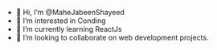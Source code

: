 - 👋 Hi, I’m @MaheJabeenShayeed
- 👀 I’m interested in Conding
- 🌱 I’m currently learning ReactJs
- 💞️ I’m looking to collaborate on web development projects.
  

<!---
MaheJabeenShayeed/MaheJabeenShayeed is a ✨ special ✨ repository because its `README.md` (this file) appears on your GitHub profile.
You can click the Preview link to take a look at your changes.
--->
